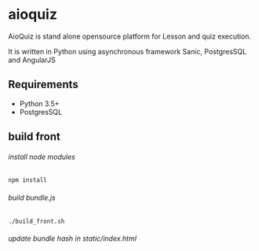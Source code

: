# aioquiz

AioQuiz is stand alone opensource platform for Lesson and quiz execution.

It is written in Python using asynchronous framework Sanic, PostgresSQL and AngularJS

## Requirements

* Python 3.5+
* PostgresSQL


## build front

###### install node modules
`npm install`

###### build bundle.js
`./build_front.sh`
###### update bundle hash in static/index.html


